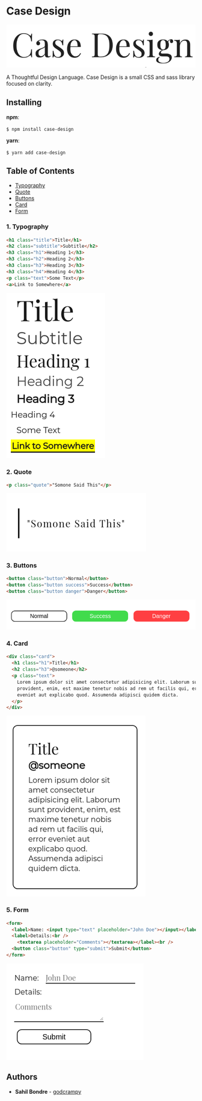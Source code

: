 # Case Design

<center>
<img src="./docs/main.png" style="width:700px">
</center>

A Thoughtful Design Language. Case Design is a small CSS and sass library focused on clarity.

## Installing

**npm**:

`$ npm install case-design`

**yarn**:

`$ yarn add case-design`

## Table of Contents

- [Typography](#1.-typography)
- [Quote](#2.-quote)
- [Buttons](#3.-buttons)
- [Card](#4.-card)
- [Form](#5.-form)

### 1. Typography

```html
<h1 class="title">Title</h1>
<h2 class="subtitle">Subtitle</h2>
<h3 class="h1">Heading 1</h3>
<h3 class="h2">Heading 2</h3>
<h3 class="h3">Heading 3</h3>
<h3 class="h4">Heading 4</h3>
<p class="text">Some Text</p>
<a>Link to Somewhere</a>
```

![](docs/typography.png)

### 2. Quote

```html
<p class="quote">"Somone Said This"</p>
```

![](docs/quote.png)

### 3. Buttons

```html
<button class="button">Normal</button>
<button class="button success">Success</button>
<button class="button danger">Danger</button>
```

![](docs/buttons.png)

### 4. Card

```html
<div class="card">
  <h1 class="h1">Title</h1>
  <h2 class="h3">@someone</h2>
  <p class="text">
    Lorem ipsum dolor sit amet consectetur adipisicing elit. Laborum sunt
    provident, enim, est maxime tenetur nobis ad rem ut facilis qui, error
    eveniet aut explicabo quod. Assumenda adipisci quidem dicta.
  </p>
</div>
```

![](docs/card.png)

### 5. Form

```html
<form>
  <label>Name: <input type="text" placeholder="John Doe"></input></label><br>
  <label>Details:<br />
    <textarea placeholder="Comments"></textarea></label><br />
  <button class="button" type="submit">Submit</button>
</form>
```

![](docs/form.png)

## Authors

- **Sahil Bondre** - [godcrampy](https://github.com/godcrampy)

